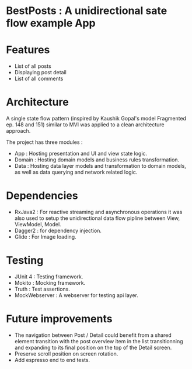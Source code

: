 # BestPosts : A unidirectional sate flow example App


# Features

- List of all posts 
- Displaying post detail
- List of all comments

# Architecture

A single state flow pattern (inspired by Kaushik Gopal's model Fragmented ep. 148 and 151) 
similar to MVI  was applied to a clean architecture approach.

The project has three modules :
  - App : Hosting presentation and UI and view state logic.
  - Domain : Hosting domain models and business rules transformation.
  - Data : Hosting data layer models and transformation to domain models, 
  as well as data querying and network related logic.

# Dependencies
  - RxJava2 : For reactive streaming and asynchronous operations 
  it was also used to setup the unidirectional data flow pipline between View, ViewModel, Model.
  - Dagger2 : for dependency injection.
  - Glide : For Image loading.
  
  # Testing
  
  - JUnit 4 : Testing framework.
  - Mokito : Mocking framework.
  - Truth : Test assertions.
  - MockWebserver : A webserver for testing api layer.

#  Future improvements

- The navigation between Post / Detail could benefit from a shared element transition with the post overview item in the list transitionning and expanding to its final position on the top of the Detail screen.
- Preserve scroll position on screen rotation.
- Add espresso end to end tests.
